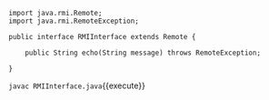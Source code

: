 ```
import java.rmi.Remote;
import java.rmi.RemoteException;

public interface RMIInterface extends Remote {

    public String echo(String message) throws RemoteException;

}
```


`javac RMIInterface.java`{{execute}}